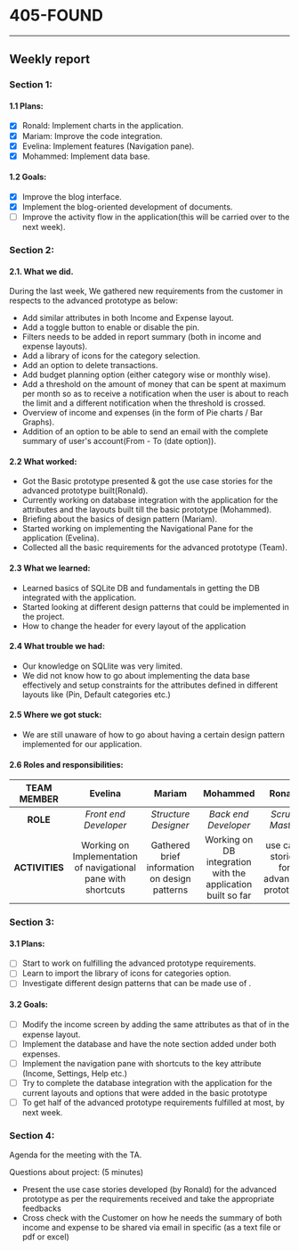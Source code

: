#  __405-FOUND__
---
## __Weekly report__
### __Section 1:__
#### 1.1 Plans:

- [X] Ronald: Implement charts in the application.
- [X] Mariam: Improve the code integration.
- [X] Evelina: Implement features (Navigation pane).
- [X] Mohammed: Implement data base.

#### 1.2 Goals:

 - [X] Improve the blog interface.
 - [X] Implement the blog-oriented development of documents.
 - [ ] Improve the activity flow in the application(this will be carried over to the next week).

### __Section 2:__

 #### 2.1. What we did.
 During the last week, We gathered new requirements from the customer in respects to the advanced prototype as below:
 
- Add similar attributes in both Income and Expense layout.
- Add a toggle button to enable or disable the pin.
- Filters needs to be added in report summary (both in income and expense layouts).
- Add a library of icons for the category selection.
- Add an option to delete transactions.
- Add budget planning option (either category wise or monthly wise).
- Add a threshold on the amount of money that can be spent at maximum per month so as to receive a notification when the user is about to reach the limit and a different notification when the threshold is crossed.
- Overview of income and expenses (in the form of Pie charts / Bar Graphs).
- Addition of an option to be able to send an email with the complete summary of user's account(From - To (date option)).

#### 2.2 What worked:

- Got the Basic prototype presented & got the use case stories for the advanced prototype built(Ronald).
- Currently working on database integration with the application for the attributes and the layouts built till the basic prototype (Mohammed).
- Briefing about the basics of design pattern (Mariam).
- Started working on implementing the Navigational Pane for the application (Evelina).
- Collected all the basic requirements for the advanced prototype (Team).

#### 2.3 What we learned:

- Learned basics of SQLite DB and fundamentals in getting the DB integrated with the application.
- Started looking at different design patterns that could be implemented in the project.
- How to change the header for every layout of the application

#### 2.4 What trouble we had:

- Our knowledge on SQLlite was very limited.
- We did not know how to go about implementing the data base effectively and setup constraints for the attributes defined in different layouts like (Pin, Default categories etc.)

#### 2.5 Where we got stuck:

- We are still unaware of how to go about having a certain design pattern implemented for our application.

#### 2.6 Roles and responsibilities:


|TEAM MEMBER | Evelina | Mariam | Mohammed | Ronald |
| :------: | :------: | :------: | :------: | :------: |
| __ROLE__       | _Front end Developer_ |_Structure Designer_ | _Back end Developer_|_Scrum Master_ |
| __ACTIVITIES__       | Working on Implementation of navigational pane with shortcuts | Gathered brief information on design patterns  | Working on DB integration with the application built so far |use case stories for advanced prototype|


### __Section 3:__

#### 3.1 Plans:

- [ ] Start to work on fulfilling the advanced prototype requirements.
- [ ] Learn to import the library of icons for categories option.
- [ ] Investigate different design patterns that can be made use of .

#### 3.2 Goals:

- [ ] Modify the income screen by adding the same attributes as that of in the expense layout.
- [ ] Implement the database and have the note section added under both expenses.
- [ ] Implement the navigation pane with shortcuts to the key attribute (Income, Settings, Help etc.)
- [ ] Try to complete the database integration with the application for the current layouts and options that were added in the basic    prototype
- [ ] To get half of the advanced prototype requirements fulfilled at most, by next week.

### __Section 4:__

Agenda for the meeting with the TA.

Questions about project: (5 minutes)
- Present the use case stories developed (by Ronald) for the advanced prototype as per the requirements received and take the appropriate feedbacks
- Cross check with the Customer on how he needs the summary of both income and expense to be shared via email in specific (as a text file or pdf or excel)

